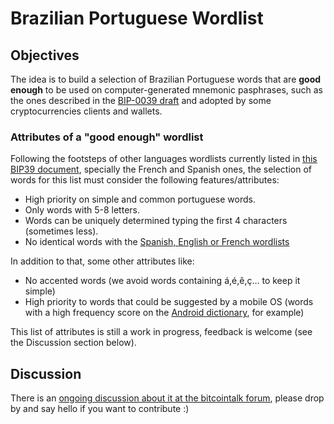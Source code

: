 # Brazilian Portuguese Wordlist

## Objectives

The idea is to build a selection of Brazilian Portuguese words that are
**good enough** to be used on computer-generated mnemonic pasphrases, such as 
the ones described in the [BIP-0039 draft][bip39] and adopted by some
cryptocurrencies clients and wallets.

### Attributes of a "good enough" wordlist

Following the footsteps of other languages wordlists currently listed
in [this BIP39 document][wordlists], specially the French and Spanish ones, 
the selection of words for this list must consider the following 
features/attributes:

- High priority on simple and common portuguese words.
- Only words with 5-8 letters.
- Words can be uniquely determined typing the first 4 characters (sometimes less).
- No identical words with the [Spanish, English or French wordlists][wordlists]

In addition to that, some other attributes like:

- No accented words (we avoid words containing á,é,ê,ç… to keep it simple) 
- High priority to words that could be suggested by a mobile OS (words with a high frequency score on the [Android dictionary][androidwords], for example)

This list of attributes is still a work in progress, feedback is welcome (see
the Discussion section below). 

## Discussion

There is an [ongoing discussion about it at the bitcointalk forum][forumthread],
please drop by and say hello if you want to contribute :)

    
[androidwords]: https://android.googlesource.com/platform/packages/inputmethods/LatinIME/+/master/dictionaries/
[bip39]: https://github.com/bitcoin/bips/blob/master/bip-0039.mediawiki
[forumthread]: https://bitcointalk.org/index.php?topic=1167861.0
[wordlists]: https://github.com/fczuardi/bips/blob/master/bip-0039/bip-0039-wordlists.md